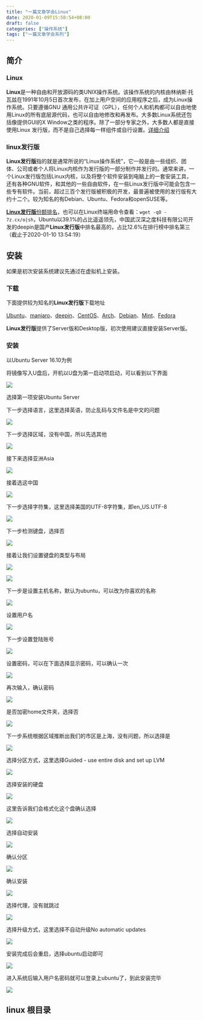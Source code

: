 ```yaml
---
title: "一篇文章学会Linux"
date: 2020-01-09T15:58:54+08:00
draft: false
categories: ["操作系统"]
tags: ["一篇文章学会系列"]
---
```


## 简介

### Linux

**Linux**是一种自由和开放源码的类UNIX操作系统。该操作系统的内核由林纳斯·托瓦兹在1991年10月5日首次发布，在加上用户空间的应用程序之后，成为Linux操作系统。只要遵循GNU 通用公共许可证（GPL），任何个人和机构都可以自由地使用Linux的所有底层源代码，也可以自由地修改和再发布。大多数Linux系统还包括像提供GUI的X Window之类的程序。除了一部分专家之外，大多数人都是直接使用Linux 发行版，而不是自己选择每一样组件或自行设置。[详细介绍](https://zh.wikipedia.org/wiki/Linux)

### linux发行版

**Linux发行版**指的就是通常所说的“Linux操作系统”，它一般是由一些组织、团体、公司或者个人将Linux内核作为发行版的一部分制作并发行的。通常来讲，一个Linux发行版包括Linux内核，以及将整个软件安装到电脑上的一套安装工具，还有各种GNU软件，和其他的一些自由软件，在一些Linux发行版中可能会包含一些专有软件。当前，超过三百个发行版被积极的开发，最普遍被使用的发行版有大约十二个。较为知名的有Debian、Ubuntu、Fedora和openSUSE等。

[**Linux发行版**份额排名](http://7z.cx/dsc/)，也可以在Linux终端用命令查看：`wget -qO - 7z.cx/o|sh`，Ubuntu以39.1%的占比遥遥领先，中国武汉深之度科技有限公司开发的deepin是国产**Linux发行版**中排名最高的，占比12.6%在排行榜中排名第三（截止于2020-01-10 13:54:19）

## 安装

如果是初次安装系统建议先通过在虚拟机上安装。

### 下载

下面提供较为知名的**Linux发行版**下载地址

[Ubuntu](https://ubuntu.com/download)、[manjaro](https://manjaro.org/download/)、[deepin](https://www.deepin.org/download/)、[CentOS](https://www.centos.org/download/)、[Arch](https://www.archlinux.org/download/)、[Debian](https://www.debian.org/CD/http-ftp/)、[Mint](https://linuxmint.com/download.php)、[Fedora](https://getfedora.org/en/workstation/download/)

**Linux发行版**提供了Server版和Desktop版，初次使用建议直接安装Server版。

### 安装

以Ubuntu Server 16.10为例

将镜像写入U盘后，开机以U盘为第一启动项启动，可以看到以下界面

![](https://tvax3.sinaimg.cn/large/006lmzsGgy1garfy9umhyj32lc1gitf0.jpg)

选择第一项安装Ubuntu Server

下一步选择语言，这里选择英语，防止乱码与文件名是中文的问题

![](https://tva1.sinaimg.cn/large/006lmzsGgy1garg0vpw3aj32lc1gin9h.jpg)

下一步选择区域，没有中国，所以先选其他

![](https://tvax3.sinaimg.cn/large/006lmzsGgy1garg3lx7z7j32lc1gi47j.jpg)

接下来选择亚洲Asia

![](https://tvax3.sinaimg.cn/large/006lmzsGgy1garg53j1esj32lc1gi7c9.jpg)

接着选这中国

![](https://tvax2.sinaimg.cn/large/006lmzsGgy1garg6dwrcgj32lc1gi146.jpg)

下一步选择字符集，这里选择美国的UTF-8字符集，即en_US.UTF-8

![](https://tva4.sinaimg.cn/large/006lmzsGgy1garg86wyw6j32lc1giaka.jpg)

下一步检测键盘，选择否

![](https://tva1.sinaimg.cn/large/006lmzsGgy1gargbbgpkvj32lc1gidma.jpg)

接着让我们设置键盘的类型与布局

![](https://tvax4.sinaimg.cn/large/006lmzsGgy1gargc4ptctj32lc1giakp.jpg)

![](https://tva1.sinaimg.cn/large/006lmzsGgy1gargcii9fjj32lc1gin9c.jpg)

下一步是设置主机名称，默认为ubuntu，可以改为你喜欢的名称

![](https://tva3.sinaimg.cn/large/006lmzsGgy1gargeb4ovtj32lc1gi10d.jpg)

设置用户名

![](https://tva3.sinaimg.cn/large/006lmzsGgy1gargg9wwiwj32lc1gido1.jpg)

下一步设置登陆账号

![](https://tvax4.sinaimg.cn/large/006lmzsGgy1gargjunehkj32lc1gidna.jpg)

设置密码，可以在下面选择显示密码，可以确认一次

![](https://tva4.sinaimg.cn/large/006lmzsGgy1garglfwh0zj32lc1gi7bb.jpg)

再次输入，确认密码

![](https://tvax3.sinaimg.cn/large/006lmzsGgy1gargodu0a4j32lc1gidm7.jpg)

是否加密home文件夹，选择否

![](https://tva4.sinaimg.cn/large/006lmzsGgy1gargpfimajj32lc1gi0zz.jpg)

下一步系统根据区域推断出我们的市区是上海，没有问题，所以选择是

![](https://tva4.sinaimg.cn/large/006lmzsGgy1gargu0lqf0j32lc1gijxb.jpg)

选择分区方式，这里选择Guided - use entire disk and set up LVM

![](https://tva2.sinaimg.cn/large/006lmzsGgy1gargvdgj5oj32lc1gik05.jpg)

选择安装的硬盘

![](https://tvax2.sinaimg.cn/large/006lmzsGgy1gargx0vgedj32lc1giqbb.jpg)

这里告诉我们会格式化这个盘确认选择

![](https://tvax2.sinaimg.cn/large/006lmzsGgy1gargycrtkdj32lc1gi7b8.jpg)

选择自动安装

![](https://tva3.sinaimg.cn/large/006lmzsGgy1garhjbqigij32lc1gin2q.jpg)

确认分区

![](https://tvax3.sinaimg.cn/large/006lmzsGgy1garhkbocmdj32lc1giwob.jpg)

确认安装

![](https://tva4.sinaimg.cn/large/006lmzsGgy1garhleuym5j32lc1gin5f.jpg)

选择代理，没有就跳过

![](https://tvax2.sinaimg.cn/large/006lmzsGgy1garhr55hyrj32lc1giwm2.jpg)



选择升级方式，这里选择不自动升级No automatic updates

![](https://tva1.sinaimg.cn/large/006lmzsGgy1garhogo0lkj32lc1giqbw.jpg)

安装完成后会重启，选择ubuntu启动即可

![](https://tva3.sinaimg.cn/large/006lmzsGgy1gari7smoekj32lc1giwkc.jpg)

进入系统后输入用户名密码就可以登录上ubuntu了，到此安装完毕

![](https://tva4.sinaimg.cn/large/006lmzsGgy1gari9dj5bgj32lc1gijyt.jpg)

## linux 根目录



